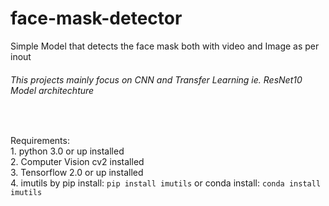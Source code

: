 # face-mask-detector
Simple Model that detects the face mask both with video and Image as per inout
<br>
<h6>
  This projects mainly focus on CNN and Transfer Learning ie. ResNet10 Model architechture
</h6>
<br>
<p>
  Requirements:<br>
  1. python 3.0 or up installed<br>
  2. Computer Vision cv2 installed<br>
  3. Tensorflow 2.0 or up installed<br>
  4. imutils by pip install: <code>pip install imutils</code> or conda install: <code>conda install imutils</code>
<p>
